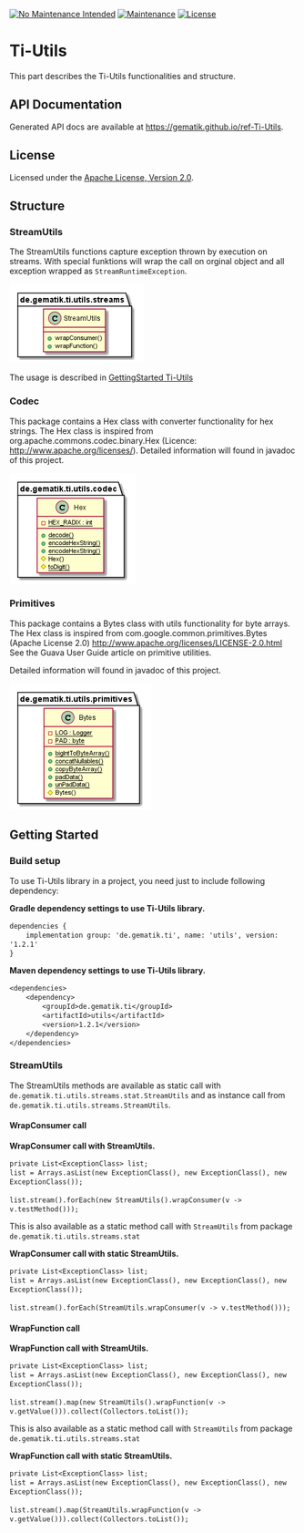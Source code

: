 [![No Maintenance Intended](http://unmaintained.tech/badge.svg)](http://unmaintained.tech/)
[![Maintenance](https://img.shields.io/badge/Maintained%3F-no-red.svg)](https://bitbucket.org/lbesson/ansi-colors)
[![License](https://img.shields.io/badge/License-Apache%202.0-blue.svg)](https://opensource.org/licenses/Apache-2.0)

# Ti-Utils

This part describes the Ti-Utils functionalities and structure.

## API Documentation

Generated API docs are available at <https://gematik.github.io/ref-Ti-Utils>.

## License

Licensed under the [Apache License, Version 2.0](https://www.apache.org/licenses/LICENSE-2.0).

## Structure

### StreamUtils

The StreamUtils functions capture exception thrown by execution on streams.
With special funktions will wrap the call on orginal object and all exception wrapped as `StreamRuntimeException`.

![StreamUtils structure](de.gematik.ti.utils/doc/images/TIUTILS/generated/streams.png)

  

The usage is described in [GettingStarted Ti-Utils](#tiutils_streamutils)

### Codec

This package contains a Hex class with converter functionality for hex strings.
The Hex class is inspired from org.apache.commons.codec.binary.Hex (Licence: <http://www.apache.org/licenses/>).
Detailed information will found in javadoc of this project.

![Codec package structure](de.gematik.ti.utils/doc/images/TIUTILS/generated/codec.png)

  

### Primitives

This package contains a Bytes class with utils functionality for byte arrays.
The Hex class is inspired from com.google.common.primitives.Bytes (Apache License 2.0) <http://www.apache.org/licenses/LICENSE-2.0.html>
See the Guava User Guide article on primitive utilities.

Detailed information will found in javadoc of this project.

![Primitives package structure](de.gematik.ti.utils/doc/images/TIUTILS/generated/primitives.png)

  

## Getting Started

### Build setup

To use Ti-Utils library in a project, you need just to include following dependency:

**Gradle dependency settings to use Ti-Utils library.**

    dependencies {
        implementation group: 'de.gematik.ti', name: 'utils', version: '1.2.1'
    }

**Maven dependency settings to use Ti-Utils library.**

    <dependencies>
        <dependency>
            <groupId>de.gematik.ti</groupId>
            <artifactId>utils</artifactId>
            <version>1.2.1</version>
        </dependency>
    </dependencies>

### StreamUtils

The StreamUtils methods are available as static call with `de.gematik.ti.utils.streams.stat.StreamUtils` and as instance call from `de.gematik.ti.utils.streams.StreamUtils`.

#### WrapConsumer call

**WrapConsumer call with StreamUtils.**

    private List<ExceptionClass> list;
    list = Arrays.asList(new ExceptionClass(), new ExceptionClass(), new ExceptionClass());

    list.stream().forEach(new StreamUtils().wrapConsumer(v -> v.testMethod()));

This is also available as a static method call with `StreamUtils` from package `de.gematik.ti.utils.streams.stat`

**WrapConsumer call with static StreamUtils.**

    private List<ExceptionClass> list;
    list = Arrays.asList(new ExceptionClass(), new ExceptionClass(), new ExceptionClass());

    list.stream().forEach(StreamUtils.wrapConsumer(v -> v.testMethod()));

#### WrapFunction call

**WrapFunction call with StreamUtils.**

    private List<ExceptionClass> list;
    list = Arrays.asList(new ExceptionClass(), new ExceptionClass(), new ExceptionClass());

    list.stream().map(new StreamUtils().wrapFunction(v -> v.getValue())).collect(Collectors.toList());

This is also available as a static method call with `StreamUtils` from package `de.gematik.ti.utils.streams.stat`

**WrapFunction call with static StreamUtils.**

    private List<ExceptionClass> list;
    list = Arrays.asList(new ExceptionClass(), new ExceptionClass(), new ExceptionClass());

    list.stream().map(StreamUtils.wrapFunction(v -> v.getValue())).collect(Collectors.toList());
